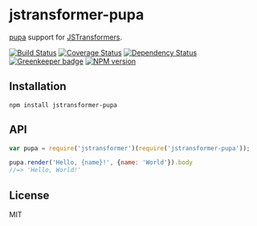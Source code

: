 # jstransformer-pupa

[pupa](https://github.com/sindresorhus/pupa) support for [JSTransformers](http://github.com/jstransformers).

[![Build Status](https://img.shields.io/travis/jstransformers/jstransformer-pupa/master.svg)](https://travis-ci.org/jstransformers/jstransformer-pupa)
[![Coverage Status](https://img.shields.io/codecov/c/github/jstransformers/jstransformer-pupa/master.svg)](https://codecov.io/gh/jstransformers/jstransformer-pupa)
[![Dependency Status](https://img.shields.io/david/jstransformers/jstransformer-pupa/master.svg)](http://david-dm.org/jstransformers/jstransformer-pupa)
[![Greenkeeper badge](https://badges.greenkeeper.io/jstransformers/jstransformer-pupa.svg)](https://greenkeeper.io/)
[![NPM version](https://img.shields.io/npm/v/jstransformer-pupa.svg)](https://www.npmjs.org/package/jstransformer-pupa)

## Installation

    npm install jstransformer-pupa

## API

```js
var pupa = require('jstransformer')(require('jstransformer-pupa'));

pupa.render('Hello, {name}!', {name: 'World'}).body
//=> 'Hello, World!'
```

## License

MIT
